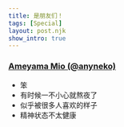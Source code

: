 ```yaml
---
title: 是朋友们！
tags: [Special]
layout: post.njk
show_intro: true
---
```


### [Ameyama Mio (@anyneko)](https://aneko.moe)
* 笨
* 有时候一不小心就熬夜了
* 似乎被很多人喜欢的样子
* 精神状态不太健康